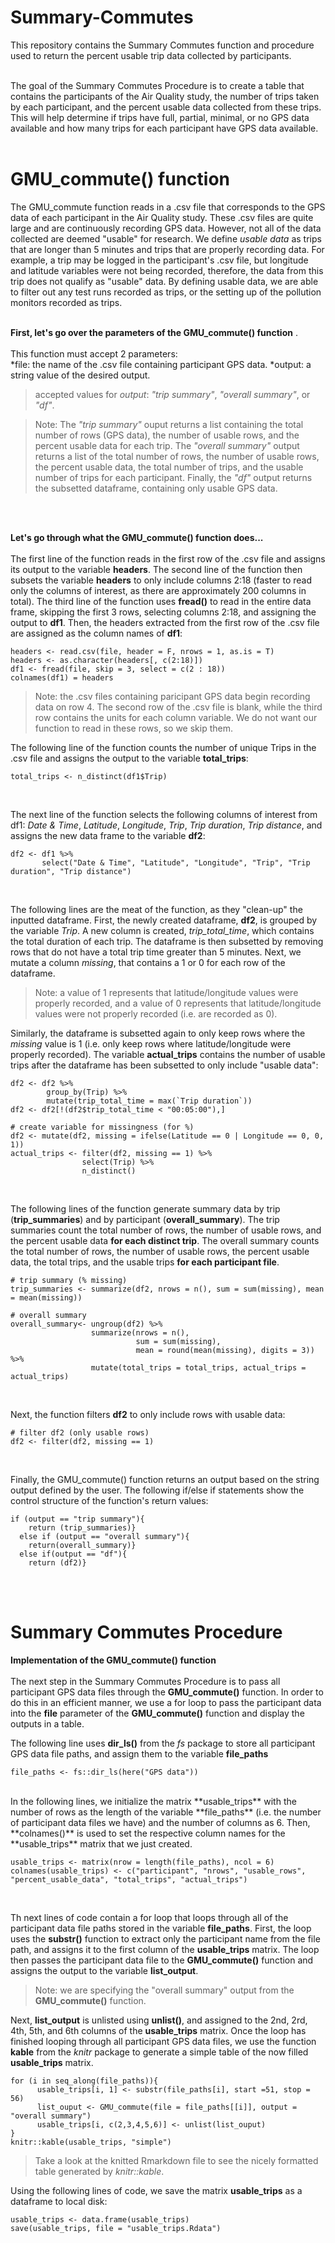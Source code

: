 # Summary-Commutes
This repository contains the Summary Commutes function and procedure used to return the percent usable trip data collected by participants. <br /><br />


The goal of the Summary Commutes Procedure is to create a table that contains the participants of the Air Quality study, the number of trips taken by each participant, and the percent usable data collected from these trips. This will help determine if trips have full, partial, minimal, or no GPS data available and how many trips for each participant have GPS data available. <br /><br />


# GMU_commute() function 
The GMU_commute function reads in a .csv file that corresponds to the GPS data of each participant in the Air Quality study. These .csv files are quite large and are continuously recording GPS data. However, not all of the data collected are deemed "usable" for research. We define *usable data* as trips that are longer than 5 minutes and trips that are properly recording data. For example, a trip may be logged in the participant's .csv file, but longitude and latitude variables were not being recorded, therefore, the data from this trip does not qualify as "usable" data. By defining usable data, we are able to filter out any test runs recorded as trips, or the setting up of the pollution monitors recorded as trips.<br /><br />

**First, let's go over the parameters of the GMU_commute() function**
.<br /><br />
This function must accept 2 parameters:<br />
*file: the name of the .csv file containing participant GPS data.
*output: a string value of the desired output. 

> accepted values for *output*: *"trip summary"*, *"overall summary"*, or *"df"*. 

> Note: The *"trip summary"* ouput returns a list containing the total number of rows (GPS data), the number of usable rows, and the percent usable data for each trip. The *"overall summary"* output returns a list of the total number of rows, the number of usable rows, the percent usable data, the total number of trips, and the usable number of trips for each participant. Finally, the *"df"* output returns the subsetted dataframe, containing only usable GPS data. 

<br /><br />

**Let's go through what the GMU_commute() function does...**
<br /><br />
The first line of the function reads in the first row of the .csv file and assigns its output to the variable **headers**. The second line of the function then subsets the variable **headers** to only include columns 2:18 (faster to read only the columns of interest, as there are approximately 200 columns in total). The third line of the function uses **fread()** to read in the entire data frame, skipping the first 3 rows, selecting columns 2:18, and assigning the output to **df1**. Then, the headers extracted from the first row of the .csv file are assigned as the column names of **df1**:  

```
headers <- read.csv(file, header = F, nrows = 1, as.is = T)
headers <- as.character(headers[, c(2:18)])
df1 <- fread(file, skip = 3, select = c(2 : 18))
colnames(df1) = headers
```

> Note: the .csv files containing paricipant GPS data begin recording data on row 4. The second row of the .csv file is blank, while the third row contains the units for each column variable. We do not want our function to read in these rows, so we skip them. 

The following line of the function counts the number of unique Trips in the .csv file and assigns the output to the variable **total_trips**: 
```
total_trips <- n_distinct(df1$Trip)
```
<br />

The next line of the function selects the following columns of interest from df1: *Date & Time*, *Latitude*, *Longitude*, *Trip*, *Trip duration*, *Trip distance*, and assigns the new data frame to the variable **df2**: 
```
df2 <- df1 %>% 
       select("Date & Time", "Latitude", "Longitude", "Trip", "Trip duration", "Trip distance")
```
<br />

The following lines are the meat of the function, as they "clean-up" the inputted dataframe. First, the newly created dataframe, **df2**, is grouped by the variable *Trip*. A new column is created, *trip_total_time*, which contains the total duration of each trip. The dataframe is then subsetted by removing rows that do not have a total trip time greater than 5 minutes. Next, we mutate a column *missing*, that contains a 1 or 0 for each row of the dataframe. 

> Note: a value of 1 represents that latitude/longitude values were properly recorded, and a value of 0 represents that latitude/longitude values were not properly recorded (i.e. are recorded as 0). 

Similarly, the dataframe is subsetted again to only keep rows where the *missing* value is 1 (i.e. only keep rows where latitude/longitude were properly recorded). The variable **actual_trips** contains the number of usable trips after the dataframe has been subsetted to only include "usable data":

```
df2 <- df2 %>% 
        group_by(Trip) %>% 
        mutate(trip_total_time = max(`Trip duration`))
df2 <- df2[!(df2$trip_total_time < "00:05:00"),] 

# create variable for missingness (for %)
df2 <- mutate(df2, missing = ifelse(Latitude == 0 | Longitude == 0, 0, 1))
actual_trips <- filter(df2, missing == 1) %>% 
                select(Trip) %>% 
                n_distinct() 
```
<br /> 

The following lines of the function generate summary data by trip (**trip_summaries**) and by participant (**overall_summary**). The trip summaries count the total number of rows, the number of usable rows, and the percent usable data **for each distinct trip**. The overall summary counts the total number of rows, the number of usable rows, the percent usable data, the total trips, and the usable trips **for each participant file**. 
```
# trip summary (% missing)
trip_summaries <- summarize(df2, nrows = n(), sum = sum(missing), mean = mean(missing))
  
# overall summary
overall_summary<- ungroup(df2) %>% 
                  summarize(nrows = n(), 
                            sum = sum(missing),
                            mean = round(mean(missing), digits = 3)) %>%
                  mutate(total_trips = total_trips, actual_trips = actual_trips)
```
<br /> 

Next, the function filters **df2** to only include rows with usable data:
```
# filter df2 (only usable rows)
df2 <- filter(df2, missing == 1)
```
<br /> 

Finally, the GMU_commute() function returns an output based on the string output defined by the user. The following if/else if statements show the control structure of the function's return values: 
```
if (output == "trip summary"){
    return (trip_summaries)}
  else if (output == "overall summary"){
    return(overall_summary)} 
  else if(output == "df"){
    return (df2)}
```
<br /><br />

# Summary Commutes Procedure 
**Implementation of the GMU_commute() function** <br /><br />
The next step in the Summary Commutes Procedure is to pass all participant GPS data files through the **GMU_commute()** function. In order to do this in an efficient manner, we use a for loop to pass the participant data into the **file** parameter of the **GMU_commute()** function and display the outputs in a table. 
<br />  

The following line uses **dir_ls()** from the *fs* package to store all participant GPS data file paths, and assign them to the variable **file_paths** 
```
file_paths <- fs::dir_ls(here("GPS data"))
```
<br />  
In the following lines, we initialize the matrix **usable_trips** with the number of rows as the length of the variable **file_paths** (i.e. the number of participant data files we have) and the number of columns as 6. Then, **colnames()** is used to set the respective column names for the **usable_trips** matrix that we just created.  
<br />  

```
usable_trips <- matrix(nrow = length(file_paths), ncol = 6)
colnames(usable_trips) <- c("participant", "nrows", "usable_rows", "percent_usable_data", "total_trips", "actual_trips")
```
<br />   

Th next lines of code contain a for loop that loops through all of the participant data file paths stored in the variable **file_paths**. First, the loop uses the **substr()** function to extract only the participant name from the file path, and assigns it to the first column of the **usable_trips** matrix. The loop then passes the participant data file to the **GMU_commute()** function and assigns the output to the variable **list_output**. 

> Note: we are specifying the "overall summary" output from the **GMU_commute()** function. 

Next, **list_output** is unlisted using **unlist()**, and assigned to the 2nd, 2rd, 4th, 5th, and 6th columns of the **usable_trips** matrix. Once the loop has finished looping through all participant GPS data files, we use the function **kable** from the *knitr* package to generate a simple table of the now filled **usable_trips** matrix. 
```
for (i in seq_along(file_paths)){
      usable_trips[i, 1] <- substr(file_paths[i], start =51, stop = 56)
      list_ouput <- GMU_commute(file = file_paths[[i]], output = "overall summary")
      usable_trips[i, c(2,3,4,5,6)] <- unlist(list_ouput)
}
knitr::kable(usable_trips, "simple")
```
> Take a look at the knitted Rmarkdown file to see the nicely formatted table generated by *knitr::kable*.

Using the following lines of code, we save the matrix **usable_trips** as a dataframe to local disk:
```
usable_trips <- data.frame(usable_trips)
save(usable_trips, file = "usable_trips.Rdata")
```